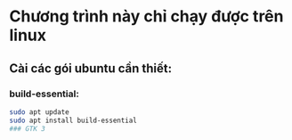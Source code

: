 # Chương trình này chỉ chạy được trên linux
## Cài các gói ubuntu cần thiết:
### build-essential:
```bash
sudo apt update
sudo apt install build-essential
### GTK 3
